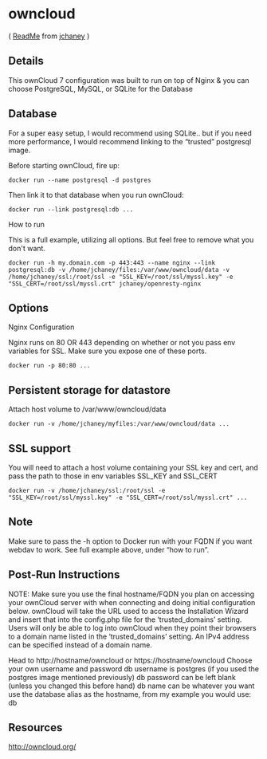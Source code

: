 owncloud
========
( [ReadMe](http://registry.hub.docker.com/u/jchaney/owncloud) from [jchaney](http://hub.docker.com/u/jchaney) )

## Details

This ownCloud 7 configuration was built to run on top of Nginx & you can choose PostgreSQL, MySQL, or SQLite for the Database

## Database

For a super easy setup, I would recommend using SQLite.. but if you need more performance, I would recommend linking to the “trusted” postgresql image.

Before starting ownCloud, fire up: 

    docker run --name postgresql -d postgres

Then link it to that database when you run ownCloud:

    docker run --link postgresql:db ...

How to run

This is a full example, utilizing all options. But feel free to remove what you don't want.

    docker run -h my.domain.com -p 443:443 --name nginx --link postgresql:db -v /home/jchaney/files:/var/www/owncloud/data -v /home/jchaney/ssl:/root/ssl -e "SSL_KEY=/root/ssl/myssl.key" -e "SSL_CERT=/root/ssl/myssl.crt" jchaney/openresty-nginx

## Options

Nginx Configuration

Nginx runs on 80 OR 443 depending on whether or not you pass env variables for SSL. Make sure you expose one of these ports.

    docker run -p 80:80 ...

## Persistent storage for datastore

Attach host volume to /var/www/owncloud/data

    docker run -v /home/jchaney/myfiles:/var/www/owncloud/data ...

## SSL support

You will need to attach a host volume containing your SSL key and cert, and pass the path to those in env variables SSL_KEY and SSL_CERT

    docker run -v /home/jchaney/ssl:/root/ssl -e "SSL_KEY=/root/ssl/myssl.key" -e "SSL_CERT=/root/ssl/myssl.crt" ...

## Note

Make sure to pass the -h option to Docker run with your FQDN if you want webdav to work. See full example above, under “how to run”.

## Post-Run Instructions

NOTE: Make sure you use the final hostname/FQDN you plan on accessing your ownCloud server with when connecting and doing initial configuration below. ownCloud will take the URL used to access the Installation Wizard and insert that into the config.php file for the ‘trusted_domains’ setting. Users will only be able to log into ownCloud when they point their browsers to a domain name listed in the ‘trusted_domains’ setting. An IPv4 address can be specified instead of a domain name.

Head to http://hostname/owncloud or https://hostname/owncloud
Choose your own username and password
db username is postgres (if you used the postgres image mentioned previously)
db password can be left blank (unless you changed this before hand)
db name can be whatever you want
use the database alias as the hostname, from my example you would use: db

## Resources

http://owncloud.org/
